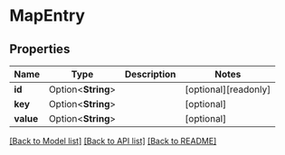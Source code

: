# MapEntry

## Properties

Name | Type | Description | Notes
------------ | ------------- | ------------- | -------------
**id** | Option<**String**> |  | [optional][readonly]
**key** | Option<**String**> |  | [optional]
**value** | Option<**String**> |  | [optional]

[[Back to Model list]](../README.md#documentation-for-models) [[Back to API list]](../README.md#documentation-for-api-endpoints) [[Back to README]](../README.md)


